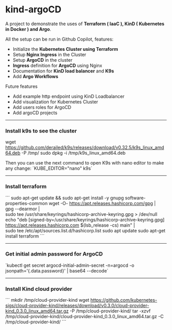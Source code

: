 # kind-argoCD

A project to demonstrate the uses of **Terraform ( IaaC ), KinD ( Kubernetes in Docker ) and Argo**. 

All the setup can be run in Github Copilot, features:

- Initialize the **Kubernetes Cluster using Terraform**
- Setup **Nginx Ingress** in the Cluster
- Setup **ArgoCD** in the cluster
- **Ingress** definition for **ArgoCD** using Nginx
- Documentation for **KinD load balancer** and **K9s**
- Add **Argo Workflows** 

Future features

- Add example http endpoint using KinD Loadbalancer
- Add visualization for Kubernetes Cluster
- Add users roles for ArgoCD
- Add argoCD projects


---

### Install k9s to see the cluster

wget https://github.com/derailed/k9s/releases/download/v0.32.5/k9s_linux_amd64.deb -P /tmp/
sudo dpkg -i /tmp/k9s_linux_amd64.deb

Then you can use the next command to open K9s with nano editor to make any change:
´KUBE_EDITOR="nano" k9s´


---

### Install terraform 

´´´
sudo apt-get update && sudo apt-get install -y gnupg software-properties-common
wget -O- https://apt.releases.hashicorp.com/gpg | \
gpg --dearmor | \
sudo tee /usr/share/keyrings/hashicorp-archive-keyring.gpg > /dev/null
echo "deb [signed-by=/usr/share/keyrings/hashicorp-archive-keyring.gpg] \
https://apt.releases.hashicorp.com $(lsb_release -cs) main" | \
sudo tee /etc/apt/sources.list.d/hashicorp.list
sudo apt update
sudo apt-get install terraform
´´´

---

### Get initial admin password for ArgoCD

´kubectl get secret argocd-initial-admin-secret -n=argocd -o jsonpath='{.data.password}' | base64 --decode´

---

### Install Kind cloud provider

´´´
mkdir /tmp/cloud-provider-kind
wget https://github.com/kubernetes-sigs/cloud-provider-kind/releases/download/v0.3.0/cloud-provider-kind_0.3.0_linux_amd64.tar.gz -P /tmp/cloud-provider-kind/
tar -xzvf /tmp/cloud-provider-kind/cloud-provider-kind_0.3.0_linux_amd64.tar.gz  -C /tmp/cloud-provider-kind/
´´´